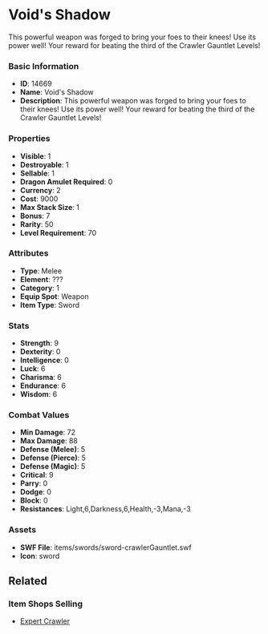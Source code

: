 # Void's Shadow

This powerful weapon was forged to bring your foes to their knees! Use its power well! Your reward for beating the third of the Crawler Gauntlet Levels!

### Basic Information

- **ID**: 14669
- **Name**: Void&#039;s Shadow
- **Description**: This powerful weapon was forged to bring your foes to their knees! Use its power well! Your reward for beating the third of the Crawler Gauntlet Levels!

### Properties

- **Visible**: 1
- **Destroyable**: 1
- **Sellable**: 1
- **Dragon Amulet Required**: 0
- **Currency**: 2
- **Cost**: 9000
- **Max Stack Size**: 1
- **Bonus**: 7
- **Rarity**: 50
- **Level Requirement**: 70

### Attributes

- **Type**: Melee
- **Element**: ???
- **Category**: 1
- **Equip Spot**: Weapon
- **Item Type**: Sword

### Stats

- **Strength**: 9
- **Dexterity**: 0
- **Intelligence**: 0
- **Luck**: 6
- **Charisma**: 6
- **Endurance**: 6
- **Wisdom**: 6

### Combat Values

- **Min Damage**: 72
- **Max Damage**: 88
- **Defense (Melee)**: 5
- **Defense (Pierce)**: 5
- **Defense (Magic)**: 5
- **Critical**: 9
- **Parry**: 0
- **Dodge**: 0
- **Block**: 0
- **Resistances**: Light,6,Darkness,6,Health,-3,Mana,-3

### Assets

- **SWF File**: items/swords/sword-crawlerGauntlet.swf
- **Icon**: sword

## Related

### Item Shops Selling

- [Expert Crawler](../item-shops/465-expert-crawler.md)

